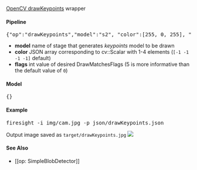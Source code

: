 [OpenCV drawKeypoints](http://docs.opencv.org/modules/features2d/doc/drawing_function_of_keypoints_and_matches.html#drawkeypoints) wrapper

#### Pipeline
<pre>{"op":"drawKeypoints","model":"s2", "color":[255, 0, 255], "flags":5}</pre>
* **model** name of stage that generates _keypoints_ model to be drawn
* **color** JSON array corresponding to cv::Scalar with 1-4 elements (`[-1 -1 -1 -1]` default)
* **flags** int value of desired DrawMatchesFlags (5 is more informative than the default value of `0`)

#### Model
<pre>{}</pre>

#### Example
<pre>firesight -i img/cam.jpg -p json/drawKeypoints.json</pre>
Output image saved as `target/drawKeypoints.jpg`
<img src="https://github.com/firepick1/FireSight/blob/master/img/drawKeypoints.jpg?raw=true">

#### See Also
* [[op: SimpleBlobDetector]]